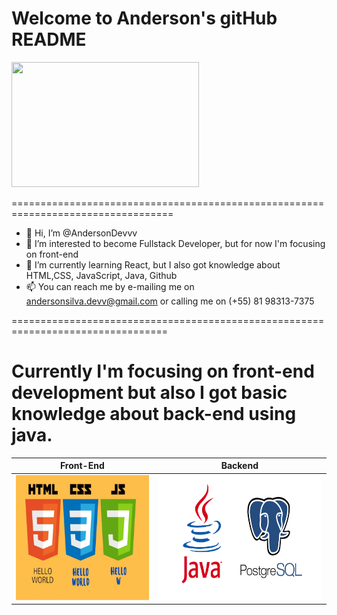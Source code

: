 # Welcome to Anderson's gitHub README
<img src="https://github.com/AndersonDevv/ReadMe/blob/main/helloWorld1.gif" width="300" height="200"> 

==================================================================================
- 👋 Hi, I’m @AndersonDevvv
- 👀 I’m interested to become Fullstack Developer, but for now I'm focusing on front-end 
- 🌱 I’m currently learning React, but I also got knowledge about HTML,CSS, JavaScript, Java, Github
- 📫 You can reach me by e-mailing me on andersonsilva.devv@gmail.com or calling me on (+55) 81 98313-7375

=================================================================================

# Currently I'm focusing on front-end development but also I got basic knowledge about back-end using java.

Front-End | Backend 
------------ | -------------
<img src="https://github.com/AndersonDevv/ReadMe/blob/main/frontEnd.gif" width="" height="200">| <img src="https://github.com/AndersonDevv/ReadMe/blob/main/postgresJava.png" width="400" height="200">




<!---
AndersonDevvv/AndersonDevvv is a ✨ special ✨ repository because its `README.md` (this file) appears on your GitHub profile.
You can click the Preview link to take a look at your changes.
Created by Anderson Silva using https://guides.github.com/features/mastering-markdown/
--->
